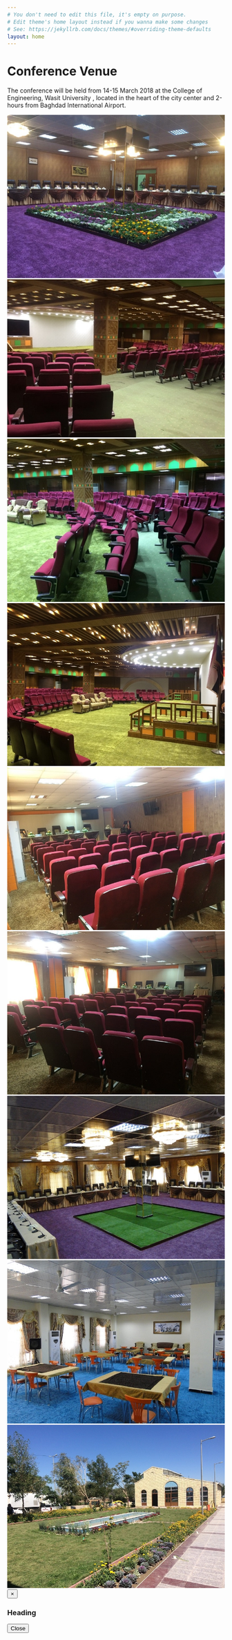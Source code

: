 ```yaml
---
# You don't need to edit this file, it's empty on purpose.
# Edit theme's home layout instead if you wanna make some changes
# See: https://jekyllrb.com/docs/themes/#overriding-theme-defaults
layout: home
---
```


# Conference Venue

The conference will be held from 14-15 March 2018 at the College of Engineering, Wasit University , located in the heart of the city center and 2-hours from Baghdad International Airport.

<div class="row">
<div class="col-lg-4 col-sm-6 col-xs-6"><a title="Image 1" href="#"><img class="thumbnail img-responsive" src="img/venue/1-min.JPG"></a></div>
<div class="col-lg-4 col-sm-6 col-xs-6"><a title="Image 2" href="#"><img class="thumbnail img-responsive" src="img/venue/2-min.JPG"></a></div>
<div class="col-lg-4 col-sm-6 col-xs-6"><a title="Image 3" href="#"><img class="thumbnail img-responsive" src="img/venue/3-min.JPG"></a></div>
</div>
<div class="row">
<div class="col-lg-4 col-sm-6 col-xs-6"><a title="Image 4" href="#"><img class="thumbnail img-responsive" src="img/venue/4-min.JPG"></a></div>
<div class="col-lg-4 col-sm-6 col-xs-6"><a title="Image 5" href="#"><img class="thumbnail img-responsive" src="img/venue/5-min.JPG"></a></div>
<div class="col-lg-4 col-sm-6 col-xs-6"><a title="Image 6" href="#"><img class="thumbnail img-responsive" src="img/venue/6-min.JPG"></a></div>
</div>
<div class="row">
<div class="col-lg-4 col-sm-6 col-xs-6"><a title="Image 7" href="#"><img class="thumbnail img-responsive" src="img/venue/7-min.JPG"></a></div>
<div class="col-lg-4 col-sm-6 col-xs-6"><a title="Image 8" href="#"><img class="thumbnail img-responsive" src="img/venue/8-min.JPG"></a></div>
<div class="col-lg-4 col-sm-6 col-xs-6"><a title="Image 9" href="#"><img class="thumbnail img-responsive" src="img/venue/9-min.JPG"></a></div>
</div>

<div tabindex="-1" class="modal fade" id="myModal" role="dialog">
<div class="modal-dialog">
<div class="modal-content">
<div class="modal-header">
<button class="close" type="button" data-dismiss="modal">×</button>
<h3 class="modal-title">Heading</h3>
</div>
<div class="modal-body">
</div>
<div class="modal-footer">
<button class="btn btn-default" data-dismiss="modal">Close</button>
</div>
</div>
</div>
<script type="text/javascript" src="//code.jquery.com/jquery-1.10.2.min.js"></script>
<script type="text/javascript" src="//netdna.bootstrapcdn.com/bootstrap/3.2.0/js/bootstrap.min.js"></script>
<script type="text/javascript">
$(document).ready(function() {
$('.thumbnail').click(function(){
$('.modal-body').empty();
var title = $(this).parent('a').attr("title");
$('.modal-title').html(title);
$($(this).parents('div').html()).appendTo('.modal-body');
$('#myModal').modal({show:true});
});
});
</script>